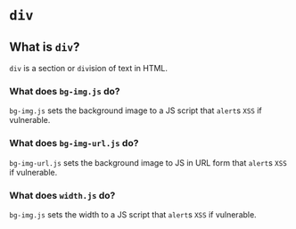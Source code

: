 # <code>div</code>
## What is <code>div</code>?
<code>div</code> is a section or <code>div</code>ision of text in HTML.
### What does <code>bg-img.js</code> do?
<code>bg-img.js</code> sets the background image to a JS script that <code>alert</code>s <code>XSS</code> if vulnerable.
### What does <code>bg-img-url.js</code> do?
<code>bg-img-url.js</code> sets the background image to JS in URL form that <code>alert</code>s <code>XSS</code> if vulnerable.
### What does <code>width.js</code> do?
<code>bg-img.js</code> sets the width to a JS script that <code>alert</code>s <code>XSS</code> if vulnerable.
